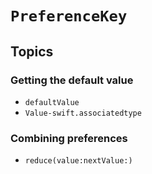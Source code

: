 # ``PreferenceKey``

## Topics

### Getting the default value

- ``defaultValue``
- ``Value-swift.associatedtype``

### Combining preferences

- ``reduce(value:nextValue:)``
